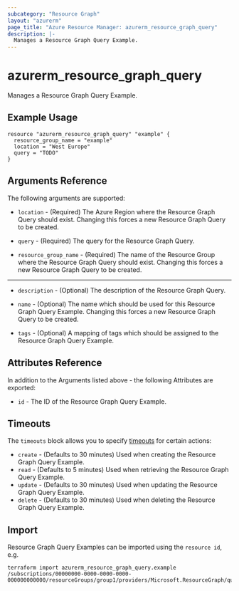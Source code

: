 ```yaml
---
subcategory: "Resource Graph"
layout: "azurerm"
page_title: "Azure Resource Manager: azurerm_resource_graph_query"
description: |-
  Manages a Resource Graph Query Example.
---
```


# azurerm_resource_graph_query

Manages a Resource Graph Query Example.

## Example Usage

```hcl
resource "azurerm_resource_graph_query" "example" {
  resource_group_name = "example"
  location = "West Europe"
  query = "TODO"
}
```

## Arguments Reference

The following arguments are supported:

* `location` - (Required) The Azure Region where the Resource Graph Query should exist. Changing this forces a new Resource Graph Query to be created.

* `query` - (Required) The query for the Resource Graph Query.

* `resource_group_name` - (Required) The name of the Resource Group where the Resource Graph Query should exist. Changing this forces a new Resource Graph Query to be created.

---

* `description` - (Optional) The description of the Resource Graph Query.

* `name` - (Optional) The name which should be used for this Resource Graph Query Example. Changing this forces a new Resource Graph Query to be created.

* `tags` - (Optional) A mapping of tags which should be assigned to the Resource Graph Query Example.

## Attributes Reference

In addition to the Arguments listed above - the following Attributes are exported: 

* `id` - The ID of the Resource Graph Query Example.

## Timeouts

The `timeouts` block allows you to specify [timeouts](https://www.terraform.io/language/resources/syntax#operation-timeouts) for certain actions:

* `create` - (Defaults to 30 minutes) Used when creating the Resource Graph Query Example.
* `read` - (Defaults to 5 minutes) Used when retrieving the Resource Graph Query Example.
* `update` - (Defaults to 30 minutes) Used when updating the Resource Graph Query Example.
* `delete` - (Defaults to 30 minutes) Used when deleting the Resource Graph Query Example.

## Import

Resource Graph Query Examples can be imported using the `resource id`, e.g.

```shell
terraform import azurerm_resource_graph_query.example /subscriptions/00000000-0000-0000-0000-000000000000/resourceGroups/group1/providers/Microsoft.ResourceGraph/queries/query1
```